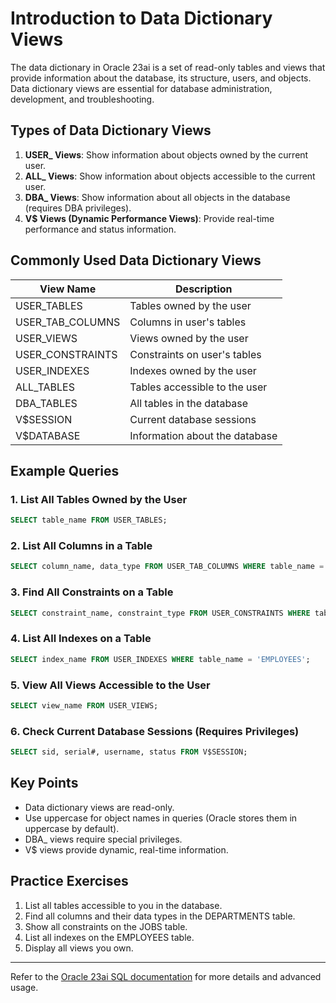 
# Introduction to Data Dictionary Views

The data dictionary in Oracle 23ai is a set of read-only tables and views that provide information about the database, its structure, users, and objects. Data dictionary views are essential for database administration, development, and troubleshooting.

## Types of Data Dictionary Views

1. **USER_ Views**: Show information about objects owned by the current user.
2. **ALL_ Views**: Show information about objects accessible to the current user.
3. **DBA_ Views**: Show information about all objects in the database (requires DBA privileges).
4. **V$ Views (Dynamic Performance Views)**: Provide real-time performance and status information.

## Commonly Used Data Dictionary Views

| View Name           | Description                                 |
|---------------------|---------------------------------------------|
| USER_TABLES         | Tables owned by the user                    |
| USER_TAB_COLUMNS    | Columns in user's tables                    |
| USER_VIEWS          | Views owned by the user                     |
| USER_CONSTRAINTS    | Constraints on user's tables                |
| USER_INDEXES        | Indexes owned by the user                   |
| ALL_TABLES          | Tables accessible to the user               |
| DBA_TABLES          | All tables in the database                  |
| V$SESSION           | Current database sessions                   |
| V$DATABASE          | Information about the database              |

## Example Queries

### 1. List All Tables Owned by the User
```sql
SELECT table_name FROM USER_TABLES;
```

### 2. List All Columns in a Table
```sql
SELECT column_name, data_type FROM USER_TAB_COLUMNS WHERE table_name = 'EMPLOYEES';
```

### 3. Find All Constraints on a Table
```sql
SELECT constraint_name, constraint_type FROM USER_CONSTRAINTS WHERE table_name = 'EMPLOYEES';
```

### 4. List All Indexes on a Table
```sql
SELECT index_name FROM USER_INDEXES WHERE table_name = 'EMPLOYEES';
```

### 5. View All Views Accessible to the User
```sql
SELECT view_name FROM USER_VIEWS;
```

### 6. Check Current Database Sessions (Requires Privileges)
```sql
SELECT sid, serial#, username, status FROM V$SESSION;
```

## Key Points

- Data dictionary views are read-only.
- Use uppercase for object names in queries (Oracle stores them in uppercase by default).
- DBA_ views require special privileges.
- V$ views provide dynamic, real-time information.

## Practice Exercises

1. List all tables accessible to you in the database.
2. Find all columns and their data types in the DEPARTMENTS table.
3. Show all constraints on the JOBS table.
4. List all indexes on the EMPLOYEES table.
5. Display all views you own.

---
Refer to the [Oracle 23ai SQL documentation](https://docs.oracle.com/en/database/oracle/oracle-database/23/sqlrf/index.html) for more details and advanced usage.
